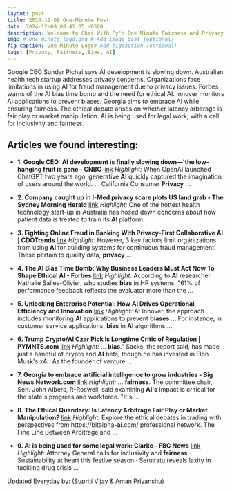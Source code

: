 ```yaml
---
layout: post
title: 2024-12-09 One-Minute Post
date: 2024-12-09 08:41:05 -0500
description: Welcome to Chai With Py's One Minute Fairness and Privacy, which aims to provide you the current happenings in the world of Fairness, Privacy, and AI.
img: # one_minute_logo.png # Add image post (optional)
fig-caption: One Minute Logo# Add figcaption (optional)
tags: [Privacy, Fairness, Bias, AI]
---
```


Google CEO Sundar Pichai says AI development is slowing down. Australian health tech startup addresses privacy concerns. Organizations face limitations in using AI for fraud management due to privacy issues. Forbes warns of the AI bias time bomb and the need for ethical AI. Innover monitors AI applications to prevent biases. Georgia aims to embrace AI while ensuring fairness. The ethical debate arises on whether latency arbitrage is fair play or market manipulation. AI is being used for legal work, with a call for inclusivity and fairness.

## Articles we found interesting:

- **1. Google CEO: <b>AI</b> development is finally slowing down—&#39;the low-hanging fruit is gone - CNBC** [link](https://www.cnbc.com/2024/12/08/google-ceo-sundar-pichai-ai-development-is-finally-slowing-down.html)
_Highlight:_ When OpenAI launched ChatGPT two years ago, generative <b>AI</b> quickly captured the imagination of users around the world. ... California Consumer <b>Privacy</b>&nbsp;...

- **2. Company caught up in I-Med <b>privacy</b> scare plots US land grab - The Sydney Morning Herald** [link](https://www.smh.com.au/technology/company-caught-up-in-i-med-privacy-scare-plots-us-land-grab-20241206-p5kwcg.html)
_Highlight:_ One of the hottest health technology start-up in Australia has hosed down concerns about how patient data is treated to train its <b>AI</b> platform.

- **3. Fighting Online Fraud in Banking With <b>Privacy</b>-First Collaborative <b>AI</b> | CDOTrends** [link](https://www.cdotrends.com/story/4339/fighting-online-fraud-banking-privacy-first-collaborative-ai)
_Highlight:_ However, 3 key factors limit organizations from using <b>AI</b> for building systems for continuous fraud management. These pertain to quality data, <b>privacy</b>&nbsp;...

- **4. The <b>AI Bias</b> Time Bomb: Why Business Leaders Must Act Now To Shape Ethical <b>AI</b> - Forbes** [link](https://www.forbes.com/sites/geekgirlrising/2024/12/08/the-ai-bias-time-bomb-why-business-leaders-must-act-now-to-shape-ethical-ai-development/)
_Highlight:_ According to <b>AI</b> researcher Nathalie Salles-Olivier, who studies <b>bias</b> in HR systems, &quot;61% of performance feedback reflects the evaluator more than the&nbsp;...

- **5. Unlocking Enterprise Potential: How <b>AI</b> Drives Operational Efficiency and Innovation** [link](https://cxotoday.com/interviews/unlocking-enterprise-potential-how-ai-drives-operational-efficiency-and-innovation/)
_Highlight:_ At Innover, the approach includes monitoring <b>AI</b> applications to prevent <b>biases</b> ... For instance, in customer service applications, <b>bias</b> in <b>AI</b> algorithms&nbsp;...

- **6. Trump Crypto/<b>AI</b> Czar Pick Is Longtime Critic of Regulation | PYMNTS.com** [link](https://www.pymnts.com/news/regulation/2024/trump-crypto-ai-czar-pick-is-longtime-critic-of-regulation/)
_Highlight:_ ... <b>bias</b>.” Sacks, the report said, has made just a handful of crypto and <b>AI</b> bets, though he has invested in Elon Musk&#39;s xAI. As the founder of venture&nbsp;...

- **7. Georgia to embrace <b>artificial intelligence</b> to grow industries - Big News Network.com** [link](https://www.bignewsnetwork.com/news/274831919/georgia-to-embrace-artificial-intelligence-to-grow-industries)
_Highlight:_ ... <b>fairness</b>. The committee chair, Sen. John Albers, R-Roswell, said examining <b>AI&#39;s</b> impact is critical for the state&#39;s progress and workforce. &quot;It&#39;s&nbsp;...

- **8. The Ethical Quandary: Is Latency Arbitrage <b>Fair</b> Play or Market Manipulation?** [link](https://programminginsider.com/the-ethical-quandary-is-latency-arbitrage-fair-play-or-market-manipulation/)
_Highlight:_ Explore the ethical debates in trading with perspectives from https://bitalpha-<b>ai</b>.com/ professional network. The Fine Line Between Arbitrage and&nbsp;...

- **9. <b>AI</b> is being used for some legal work: Clarke - FBC News** [link](https://www.fbcnews.com.fj/news/ai-is-being-used-for-some-legal-work-clarke/)
_Highlight:_ Attorney General calls for inclusivity and <b>fairness</b> &middot; Sustainability at heart this festive season &middot; Seruiratu reveals laxity in tackling drug crisis&nbsp;...


Updated Everyday by: (<a href="https://supritivijay.github.io/">Supriti Vijay</a> & <a href="https://amanpriyanshu.github.io/">Aman Priyanshu</a>)
